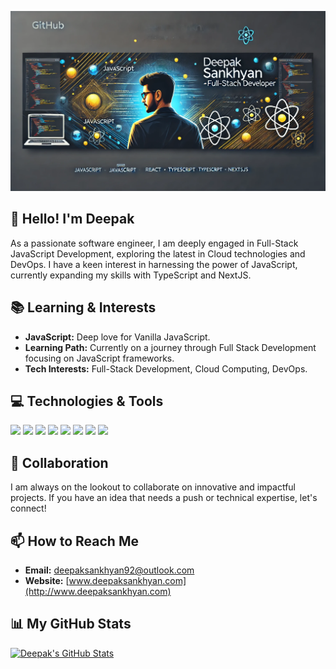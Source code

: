[![Header](https://github.com/gitdeepaks/gitdeepaks/blob/master/Sleek.webp?raw=true "Header")](https://github.com/gitdeepaks)

## 👋 Hello! I'm Deepak

As a passionate software engineer, I am deeply engaged in Full-Stack JavaScript Development, exploring the latest in Cloud technologies and DevOps. I have a keen interest in harnessing the power of JavaScript, currently expanding my skills with TypeScript and NextJS.

## 📚 Learning & Interests

- **JavaScript:** Deep love for Vanilla JavaScript.
- **Learning Path:** Currently on a journey through Full Stack Development focusing on JavaScript frameworks.
- **Tech Interests:** Full-Stack Development, Cloud Computing, DevOps.

## 💻 Technologies & Tools

![](https://img.shields.io/badge/Code-JavaScript-informational?style=flat&color=informational&logo=javascript)
![](https://img.shields.io/badge/Code-React-informational?style=flat&color=informational&logo=react)
![](https://img.shields.io/badge/Code-TypeScript-informational?style=flat&color=informational)
![](https://img.shields.io/badge/Code-NextJS-informational?style=flat&color=informational&logo=next.js)
![](https://img.shields.io/badge/Code-Node.js-informational?style=flat&color=informational&logo=node.js)
![](https://img.shields.io/badge/Tool-Webpack-informational?style=flat&color=warning&logo=webpack)
![](https://img.shields.io/badge/Tool-Docker-informational?style=flat&color=warning&logo=docker)
![](https://img.shields.io/badge/Tool-Tailwind_CSS-informational?style=flat&color=warning&logo=tailwind-css)

## 💞️ Collaboration

I am always on the lookout to collaborate on innovative and impactful projects. If you have an idea that needs a push or technical expertise, let's connect!

## 📫 How to Reach Me

- **Email:** [deepaksankhyan92@outlook.com](mailto:deepaksankhyan92@outlook.com)
- **Website:** [www.deepaksankhyan.com](http://www.deepaksankhyan.com)

## 📊 My GitHub Stats

[![Deepak's GitHub Stats](https://github-readme-stats.vercel.app/api?username=gitdeepaks&theme=dark&count_private=true)](https://github.com/anuraghazra/github-readme-stats)

<!--
**gitdeepaks/gitdeepaks** is a ✨ special ✨ repository because its `README.md` (this file) appears on your GitHub profile.
-->
